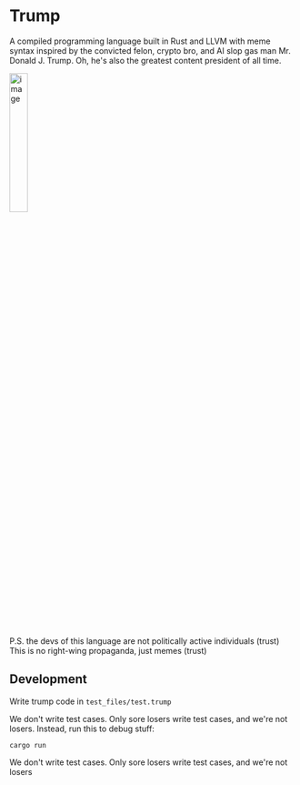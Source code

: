 # Trump

A compiled programming language built in Rust and LLVM with meme syntax inspired by the convicted felon, crypto bro, and AI slop gas man Mr. Donald J. Trump. Oh, he's also the greatest content president of all time.

<img src="https://github.com/user-attachments/assets/e2625a7a-18d5-49ca-91b3-09dcbfb36f96" alt="image" width="25%">

P.S. the devs of this language are not politically active individuals (trust) \
This is no right-wing propaganda, just memes (trust)

## Development

Write trump code in `test_files/test.trump`

We don't write test cases. Only sore losers write test cases, and we're not losers. Instead, run this to debug stuff:

```
cargo run
```

We don't write test cases. Only sore losers write test cases, and we're not losers
